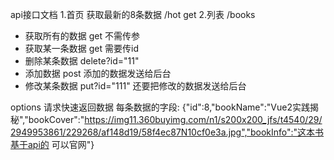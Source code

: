 api接口文档
1.首页 获取最新的8条数据 /hot  get
2.列表  /books
 - 获取所有的数据 get 不需传参
 - 获取某一条数据 get 需要传id
 - 删除某条数据 delete?id="11"
 - 添加数据   post  添加的数据发送给后台
 - 修改某条数据  put?id="111" 还要把修改的数据发送给后台 
 
 options 请求快速返回数据
 每条数据的字段:
 {"id":8,"bookName":"Vue2实践揭秘","bookCover":"https://img11.360buyimg.com/n1/s200x200_jfs/t4540/29/2949953861/229268/af148d19/58f4ec87N10cf0e3a.jpg","bookInfo":"这本书基于api的 可以官网"}

